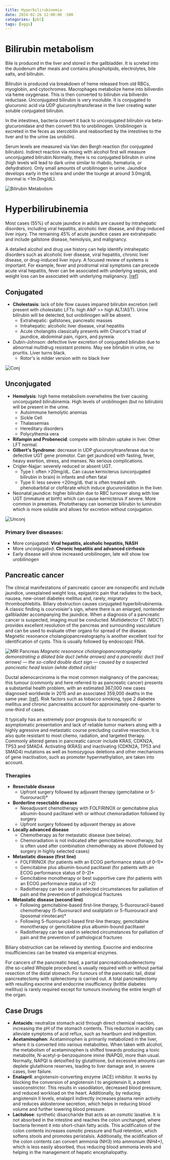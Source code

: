 ```yaml
---
title: Hyperbilirubinemia
date: 2024-02-26 12:00:00 -500
categories: [pbl]
tags: [eggs]
---
```


# Bilirubin metabolism

Bile is produced in the liver and stored in the gallbladder. It is screted into the duodenum after meals and contains phospholipids, electrolytes, bile salts, and bilirubin.

Bilirubin is produced via breakdown of heme released from old RBCs, myoglobin, and cytochromes. Macrophages metabolize heme into biliverdin via heme oxygenase. This is then converted to bilirubin via biliverdin reductase. Unconjugated bilirubin is very insoluble. It is conjugated to glucuronic acid via UDP glucuronyltransferase in the liver creating water soluble conjugated bilirubin.

In the intestines, bacteria convert it back to unconjugated bilirubin via beta-glucuronidase and then convert this to urobilinogen. Urobilinogen is excreted in the feces as stercobilin and reabsorbed by the intestines to the liver and to the urine (as urobilin).

Serum levels are measured via Van den Bergh reaction (for conjugated bilirubin). Indirect reaction via mixing with alcohol first will measure unconjugated bilirubin.Normally, there is no conjugated bilirubin in urine (high levels will lead to dark urine similar to rhabdo, hematuria, or dehydration). Only small amounts of urobilinogen in urine. Jaundice develops early in the sclera and under the tounge at around 3.0mg/dL (normal is <1m.0mg/dL).

![Bilirubin Metabolism](/img/Bilirubin-metabolism.jpg)

# Hyperbilirubinemia

Most cases (55%) of acute jaundice in adults are caused by intrahepatic disorders, including viral hepatitis, alcoholic liver disease, and drug-induced liver injury. The remaining 45% of acute jaundice cases are extrahepatic and include gallstone disease, hemolysis, and malignancy.

A detailed alcohol and drug use history can help identify intrahepatic disorders such as alcoholic liver disease, viral hepatitis, chronic liver disease, or drug-induced liver injury. A focused review of systems is important. For example, fever and prodromal viral symptoms can precede acute viral hepatitis, fever can be associated with underlying sepsis, and weight loss can be associated with underlying malignancy. [[ref]](https://www.aafp.org/pubs/afp/issues/2017/0201/p164.html)


## Conjugated

- **Cholestasis**: lack of bile flow causes impaired bilirubin excretion (will present with cholestatic LFTs: high AlkP >> high ALT/AST). Urine bilirubin will be detected, but urobilinogen will be absent.
    - Extrahepatic: gallstones, pancreatic masses
    - Intrahepatic: alcoholic liver disease, viral hepatitis
    - Acute cholangitis classically presents with Charcot's triad of jaundice, abdominal pain, rigors, and pyrexia.
- Dubin-Johnson: defective liver excretion of conjugated bilirubin due to abnormal multidrug resistant proteins. May see bilirubin in urine, no pruritis. Liver turns black.
    - Rotor's is milder version with no black liver

![Conj](/img/conj_hyperbilirubin.gif)

## Unconjugated

- **Hemolysis**: high heme metabolism overwhelms the liver causing unconjugated bilirubinemia. High levels of urobilinogen (but no bilirubin) will be present in the urine.
    - Autoimmune hemolytic anemias
    - Sickle Cell
    - Thalassemias
    - Hereditary disorders 
    - Polycythemia vera
- **Rifampin and Probenecid**: compete with bilirubin uptake in liver. Other LFT normal.
- **Gilbert's Syndrome**: decrease in UDP glucuronyltransferase due to defective UGT gene promotor. Can get jaundiced with fasting, fever, heavy exertion, stress, and menses. No serious complications.
- Crigler-Najjar: severely reduced or absent UGT.
    - Type I: often >20mg/dL. Can cause kernicterus (unconjugated bilirubin in brain) in infants and often fatal
    - Type II: less severe <20mg/dL that is often treated with phenobarbital or clofibrate which induce glucuronidation in the liver.
- Neonatal jaundice: higher bilirubin due to RBC turnover along with low UGT (immature at birth) which can cause kernicterus if severe. More common in preemies. Phototherapy can isomerize bilirubin to lumirubin which is more soluble and allows for excretion without conjugation. 

![Unconj](/img/unconj_hyperbilirubin.gif)


### Primary liver diseases:
- More conjugated: **Viral hepatitis, alcoholic hepatitis, NASH**
- More unconjugated: **Chronic hepatitis and advanced cirrhosis**
- Early disease will show increased urobilinogen, late will show low urobilinogen

## Pancreatic cancer

The clinical manifestations of pancreatic cancer are nonspecific and include jaundice, unexplained weight loss, epigastric pain that radiates to the back, nausea, new-onset diabetes mellitus and, rarely, migratory thrombophlebitis. Biliary obstruction causes conjugated hyperbilirubinemia. A classic finding is courvoisier's sign, where there is an enlarged, nontender gallbladder accompanying the jaundice. When a diagnosis of a pancreatic cancer is suspected, imaging must be conducted. Multidetector CT (MDCT) provides excellent resolution of the pancreas and surrounding vasculature and can be used to evaluate other organs for spread of the disease. Magnetic resonance cholangiopancreatography is another excellent tool for identification of cysts. This is usually followed by endoscopic FNA. 

![MRI Pancreas](/img/mri_panc.png)
    _Magnetic resonance cholangiopancreatography demonstrating a dilated bile duct (white arrows) and a pancreatic duct (red arrows) — the so-called double duct sign — caused by a suspected pancreatic head lesion (white dotted circle)_

Ductal adenocarcinoma is the most common malignancy of the pancreas; this tumour (commonly and here referred to as pancreatic cancer) presents a substantial health problem, with an estimated 367,000 new cases diagnosed worldwide in 2015 and an associated 359,000 deaths in the same year. [[ref]](https://www.nature.com/articles/nrdp201622). Risk factors such as tobacco smoking, type 2 diabetes mellitus and chronic pancreatitis account for approximately one-quarter to one-third of cases.

It typically has an extremely poor prognosis due to nonspecific or asymptomatic presentation and lack of reliable tumor markers along with a highly agressive and metastatic course precluding curative resection. It is also quite resistant to most chemo, radiation, and targeted therapy. Commonly altered genes in pancreatic cancer include KRAS, CDKN2A, TP53 and SMAD4. Activating (KRAS) and inactivating (CDKN2A, TP53 and SMAD4) mutations as well as homozygous deletions and other mechanisms of gene inactivation, such as promoter hypermethylation, are taken into account.

### Therapies

* **Resectable disease**
    * Upfront surgery followed by adjuvant therapy (gemcitabine or 5-fluorouracil)*
* **Borderline resectable disease**
    * Neoadjuvant chemotherapy with FOLFIRINOX or gemcitabine plus albumin-bound paclitaxel with or without chemoradiation followed by surgery
    * Upfront surgery followed by adjuvant therapy as above
* **Locally advanced disease**
    * Chemotherapy as for metastatic disease (see below).
    * Chemoradiation is not indicated after gemcitabine monotherapy, but is often used after combination chemotherapy as above (followed by surgery in highly selected cases)
* **Metastatic disease (first line)**
    * FOLFIRINOX (for patients with an ECOG performance status of 0–1)*
    * Gemcitabine plus albumin-bound paclitaxel (for patients with an ECOG performance status of 0–2)*
    * Gemcitabine monotherapy or best supportive care (for patients with an ECOG performance status of >2)
    * Radiotherapy can be used in selected circumstances for palliation of pain and the prevention of pathological fractures
* **Metastatic disease (second line)**
    * Following gemcitabine-based first-line therapy, 5-fluorouracil-based chemotherapy (5-fluorouracil and oxaliplatin or 5-fluorouracil and liposomal irinotecan)*
    * Following 5-fluorouracil-based first-line therapy, gemcitabine monotherapy or gemcitabine plus albumin-bound paclitaxel
    * Radiotherapy can be used in selected circumstances for palliation of pain and the prevention of pathological fractures

Biliary obstruction can be relieved by stenting. Exocrine and endocrine insufficiencies can be treated via emperical enzymes.

For cancers of the pancreatic head, a partial pancreaticoduodenectomy (the so-called Whipple procedure) is usually required with or without partial resection of the distal stomach. For tumours of the pancreatic tail, distal pancreatectomy with splenectomy is carried out. A total pancreatectomy with resulting exocrine and endocrine insufficiency (brittle diabetes mellitus) is rarely required except for tumours involving the entire length of the organ.

## Case Drugs

- **Antacids**: neutralize stomach acid through direct chemical reaction, increasing the pH of the stomach contents. This reduction in acidity can alleviate symptoms of acid reflux, such as heartburn and indigestion.
- **Acetaminophen**: Acetaminophen is primarily metabolized in the liver, where it is converted into various metabolites. When taken with alcohol, the metabolism of acetaminophen is shifted towards producing a toxic metabolite, N-acetyl-p-benzoquinone imine (NAPQI), more than usual. Normally, NAPQI is detoxified by glutathione, but excessive amounts can deplete glutathione reserves, leading to liver damage and, in severe cases, liver failure.
- **Enalapril**: angiotensin-converting enzyme (ACE) inhibitor. It works by blocking the conversion of angiotensin I to angiotensin II, a potent vasoconstrictor. This results in vasodilation, decreased blood pressure, and reduced workload on the heart. Additionally, by reducing angiotensin II levels, enalapril indirectly increases plasma renin activity and reduces aldosterone secretion, which helps in reducing blood volume and further lowering blood pressure.
- **Lactulose**: synthetic disaccharide that acts as an osmotic laxative. It is not absorbed in the intestine and reaches the colon unchanged, where bacteria ferment it into short-chain fatty acids. This acidification of the colon contents increases osmotic pressure and fluid retention, which softens stools and promotes peristalsis. Additionally, the acidification of the colon contents can convert ammonia (NH3) into ammonium (NH4+), which is less easily absorbed, thus reducing blood ammonia levels and helping in the management of hepatic encephalopathy.